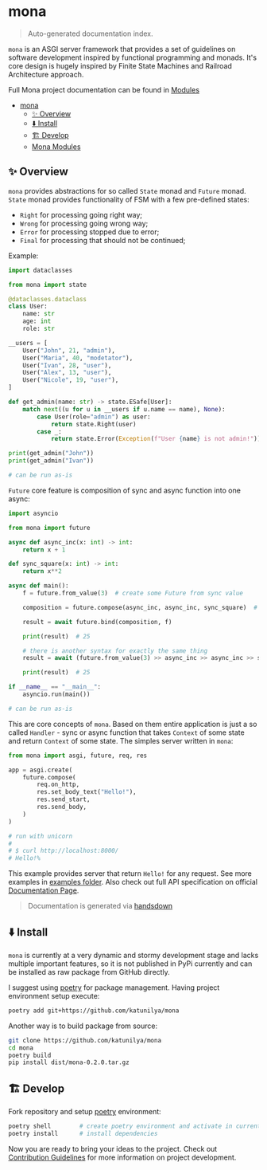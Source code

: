 # mona

> Auto-generated documentation index.

`mona` is an ASGI server framework that provides a set of guidelines on software
development inspired by functional programming and monads. It's core design is
hugely inspired by Finite State Machines and Railroad Architecture approach.

Full Mona project documentation can be found in [Modules](MODULES.md#mona-modules)

- [mona](#mona)
    - [✨ Overview](#-overview)
    - [⬇️ Install](#-install)
    - [🏗️ Develop](#-develop)
  - [Mona Modules](MODULES.md#mona-modules)

## ✨ Overview

`mona` provides abstractions for so called `State` monad and `Future` monad.
`State` monad provides functionality of FSM with a few pre-defined states:

- `Right` for processing going right way;
- `Wrong` for processing going wrong way;
- `Error` for processing stopped due to error;
- `Final` for processing that should not be continued;

Example:

```python
import dataclasses

from mona import state

@dataclasses.dataclass
class User:
    name: str
    age: int
    role: str

__users = [
    User("John", 21, "admin"),
    User("Maria", 40, "modetator"),
    User("Ivan", 28, "user"),
    User("Alex", 13, "user"),
    User("Nicole", 19, "user"),
]

def get_admin(name: str) -> state.ESafe[User]:
    match next((u for u in __users if u.name == name), None):
        case User(role="admin") as user:
            return state.Right(user)
        case _:
            return state.Error(Exception(f"User {name} is not admin!"))

print(get_admin("John"))
print(get_admin("Ivan"))

# can be run as-is
```

`Future` core feature is composition of sync and async function into one async:

```python
import asyncio

from mona import future

async def async_inc(x: int) -> int:
    return x + 1

def sync_square(x: int) -> int:
    return x**2

async def main():
    f = future.from_value(3)  # create some Future from sync value

    composition = future.compose(async_inc, async_inc, sync_square)  # (x + 1 + 1)^2

    result = await future.bind(composition, f)

    print(result)  # 25

    # there is another syntax for exactly the same thing
    result = await (future.from_value(3) >> async_inc >> async_inc >> sync_square)

    print(result)  # 25

if __name__ == "__main__":
    asyncio.run(main())

# can be run as-is
```

This are core concepts of `mona`. Based on them entire application is just a so
called `Handler` - sync or async function that takes `Context` of some state and
return `Context` of some state. The simples server written in `mona`:

```python
from mona import asgi, future, req, res

app = asgi.create(
    future.compose(
        req.on_http,
        res.set_body_text("Hello!"),
        res.send_start,
        res.send_body,
    )
)

# run with unicorn
# 
# $ curl http://localhost:8000/
# Hello!%
```

This example provides server that return `Hello!` for any request. See more
examples in [examples folder](/examples/). Also check out full API specification
on official [Documentation Page](https://katunilya.github.io/mona/).

> Documentation is generated via [handsdown](https://github.com/vemel/handsdown)

## ⬇️ Install

`mona` is currently at a very dynamic and stormy development stage and lacks
multiple important features, so it is not published in PyPi currently and can be
installed as raw package from GitHub directly.

I suggest using [poetry](https://github.com/python-poetry/poetry) for package
management. Having project environment setup execute:

```sh
poetry add git+https://github.com/katunilya/mona
```

Another way is to build package from source:

```sh
git clone https://github.com/katunilya/mona
cd mona
poetry build
pip install dist/mona-0.2.0.tar.gz
```

## 🏗️ Develop

Fork repository and setup [poetry](https://github.com/python-poetry/poetry)
environment:

```sh
poetry shell        # create poetry environment and activate in current shell
poetry install      # install dependencies
```

Now you are ready to bring your ideas to the project. Check out
[Contribution Guidelines](/CONTRIBUTING.md) for more information on project
development.
